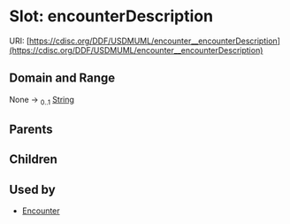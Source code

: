 
# Slot: encounterDescription




URI: [https://cdisc.org/DDF/USDMUML/encounter__encounterDescription](https://cdisc.org/DDF/USDMUML/encounter__encounterDescription)


## Domain and Range

None &#8594;  <sub>0..1</sub> [String](types/String.md)

## Parents


## Children


## Used by

 * [Encounter](Encounter.md)
